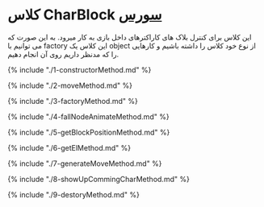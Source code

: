 <h1>
کلاس CharBlock
<a class="ext-link" href="classes_Tetris_Gameplay.js.html#line24" target="_blank">سورس</a>
</h1>
این کلاس برای کنترل بلاک های کاراکترهای داخل بازی به کار میرود. به این صورت که می توانیم با factory این کلاس یک object از نوع خود کلاس را داشته باشیم و کارهایی را که مدنظر داریم روی آن انجام دهیم.

{% include "./1-constructorMethod.md" %}

{% include "./2-moveMethod.md" %}

{% include "./3-factoryMethod.md" %}

{% include "./4-fallNodeAnimateMethod.md" %}

{% include "./5-getBlockPositionMethod.md" %}

{% include "./6-getElMethod.md" %}

{% include "./7-generateMoveMethod.md" %}

{% include "./8-showUpCommingCharMethod.md" %}

{% include "./9-destoryMethod.md" %}

